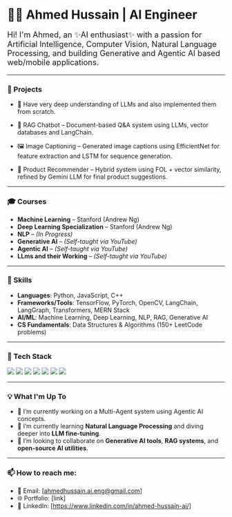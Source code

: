 # 👨‍💻 Ahmed Hussain | AI Engineer

<p style="font-size:18px">
Hi! I'm Ahmed, an ✨AI enthusiast✨ with a passion for Artificial Intelligence, Computer Vision, Natural Language Processing, and building Generative and Agentic AI based web/mobile applications.
</p>

---

### 🚀 Projects
- 🤖 Have very deep understanding of LLMs and also implemented them from scratch.

- 📄 RAG Chatbot – Document-based Q&A system using LLMs, vector databases and LangChain.

- 🖼️ Image Captioning – Generated image captions using EfficientNet for feature extraction and LSTM for sequence generation.

- 🤖 Product Recommender – Hybrid system using FOL + vector similarity, refined by Gemini LLM for final product suggestions.

---

### 🎓 Courses

- **Machine Learning** – Stanford (Andrew Ng)
- **Deep Learning Specialization** – Stanford (Andrew Ng)
- **NLP** – *(In Progress)*
- **Generative AI** – *(Self-taught via YouTube)*
- **Agentic AI** – *(Self-taught via YouTube)*
- **LLms and their Working** – *(Self-taught via YouTube)*

---

### 🧠 Skills

- **Languages**: Python, JavaScript, C++  
- **Frameworks/Tools**: TensorFlow, PyTorch, OpenCV, LangChain, LangGraph, Transformers, MERN Stack
- **AI/ML**: Machine Learning, Deep Learning, NLP, RAG, Generative AI  
- **CS Fundamentals**: Data Structures & Algorithms (150+ LeetCode problems)

---

### 🧰 Tech Stack

<p align="left">
  <img src="https://img.shields.io/badge/TensorFlow-FF6F00?style=for-the-badge&logo=tensorflow&logoColor=white" />
  <img src="https://img.shields.io/badge/PyTorch-EE4C2C?style=for-the-badge&logo=pytorch&logoColor=white" />
  <img src="https://img.shields.io/badge/OpenCV-5C3EE8?style=for-the-badge&logo=opencv&logoColor=white" />
  <img src="https://img.shields.io/badge/LangChain-000000?style=for-the-badge&logo=python&logoColor=white" />
  <img src="https://img.shields.io/badge/LangGraph-000000?style=for-the-badge&logo=github&logoColor=white" />
  <img src="https://img.shields.io/badge/Transformers-FFD21F?style=for-the-badge&logo=huggingface&logoColor=black" />
  <img src="https://img.shields.io/badge/MERN-3E863D?style=for-the-badge&logo=react&logoColor=white" />
</p>

---

### 💡 What I'm Up To

- 🔭 I’m currently working on a Multi-Agent system using Agentic AI concepts.
- 🌱 I’m currently learning **Natural Language Processing** and diving deeper into **LLM fine-tuning**.
- 👯 I’m looking to collaborate on **Generative AI tools**, **RAG systems**, and **open-source AI utilities**.


---

### 📫 How to reach me:

- 📧 Email: [ahmedhussain.ai.eng@gmail.com]
- 🌐 Portfolio: [link]
- 🧠 LinkedIn: [https://www.linkedin.com/in/ahmed-hussain-ai/]

